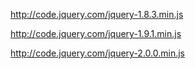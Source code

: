 http://code.jquery.com/jquery-1.8.3.min.js

http://code.jquery.com/jquery-1.9.1.min.js

http://code.jquery.com/jquery-2.0.0.min.js
